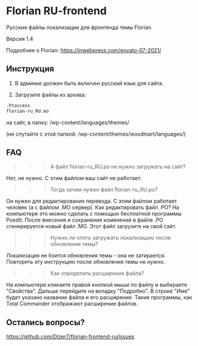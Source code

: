 # Florian RU-frontend

Русские файлы локализации для фронтенда темы Florian

Версия 1.4

Подробнее о Florian: https://inwebpress.com/envato-07-2021/

## Инструкция

1) В админке должен быть включен русский язык для сайта.

2) Загрузите файлы из архива:

```html
.htaccess
florian-ru_RU.mo
```

на сайт, в папку: /wp-content/languages/themes/

(не спутайте с этой папкой: /wp-content/themes/woodmart/languages/)

## FAQ

>>> А файл florian-ru_RU.po не нужно загружать на сайт?

Нет, не нужно. С этим файлом ваш сайт не работает.

>>> Тогда зачем нужен файл florian-ru_RU.po?

Он нужен для редактирования перевода. С этим файлом работает человек (а с файлом .MO сервер). 
Как редактировать файл .PO? На компьютере это можно сделать с помощью бесплатной программы Poedit.
После внесения и сохранения изменений в файле .PO сгенерируется новый файл .MO. Этот файл загрузите на свой сайт.

>>> Нужно ли опять загружать локализацию после обновления темы?

Локализация не боится обновления темы - она не затирается. Повторять эту инструкцию после обновления темы не нужно.

>>> Как определить расширение файла?

На компьютере кликаете правой кнопкой мыши по файлу и выбираете "Свойства". Дальше перейдите на вкладку "Подробно". В строке "Имя" будет указано название файла и его расширение.
Такие программы, как Total Commander отображают расширение файлов.

## Остались вопросы?
https://github.com/Dizer7/florian-frontend-ru/issues